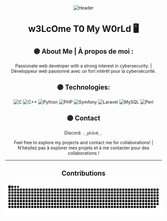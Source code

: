 <div align="center">
<img src="https://i.imgur.com/g1h2gQw.gif" alt="Header">
<h1>w3LcOme T0 My W0rLd 🖥️</h1>
<h2>🟣 About Me | À propos de moi :</h2>
<p>
Passionate web developer with a strong interest in cybersecurity. | 
Développeur web passionné avec un fort intérêt pour la cybersécurité.
</p>
<h2>🟣 Technologies:</h2>
<img src="https://img.shields.io/badge/c-%2300599C.svg?style=for-the-badge&logo=c%2B%2B&logoColor=white" alt="C">
<img src="https://img.shields.io/badge/c++-%2300599C.svg?style=for-the-badge&logo=c%2B%2B&logoColor=white" alt="C++">
<img src="https://img.shields.io/badge/python-3670A0?style=for-the-badge&logo=python&logoColor=ffdd54" alt="Python">
<img src="https://img.shields.io/badge/php-%23777BB4.svg?style=for-the-badge&logo=php&logoColor=white" alt="PHP">
<img src="https://img.shields.io/badge/symfony-%23000000.svg?style=for-the-badge&logo=symfony&logoColor=white" alt="Symfony">
<img src="https://img.shields.io/badge/laravel-%23FF2D20.svg?style=for-the-badge&logo=laravel&logoColor=white" alt="Laravel">
<img src="https://img.shields.io/badge/mysql-4479A1.svg?style=for-the-badge&logo=mysql&logoColor=white" alt="MySQL">
<img src="https://img.shields.io/badge/perl-%2339457E.svg?style=for-the-badge&logo=perl&logoColor=white" alt="Perl">
<h2>🟣 Contact</h2>
<p>Discord: <code>._ph3n0_.</code></p>
<p>
Feel free to explore my projects and contact me for collaborations! | 
N'hésitez pas à explorer mes projets et à me contacter pour des collaborations !
</p>
<hr>
<h2>Contributions</h2>
<picture>
  <source media="(prefers-color-scheme: dark)" srcset="https://raw.githubusercontent.com/z-ph3n0/z-ph3n0/output/github-contribution-grid-snake-dark.svg">
  <source media="(prefers-color-scheme: light)" srcset="https://raw.githubusercontent.com/z-ph3n0/z-ph3n0/output/github-contribution-grid-snake.svg">
  <img alt="github contribution grid snake" src="https://raw.githubusercontent.com/z-ph3n0/z-ph3n0/output/github-contribution-grid-snake.svg">
</picture>
</div>
